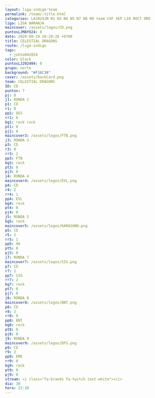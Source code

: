 ```yaml
---
layout: liga-indigo-team
permalink: /team/:title.html
categories: LA2024JN N1 N3 N4 N5 N7 N8 N9 team CXF SEP LIO ROCT ORO
liga: LIGA NARANJA
maincover: /assets/logos/CD.png
puntosLJMAYO24: 8
date: 2020-08-29 10:29:20 +0700
title: CELESTIAL DRAGONS
route: /liga-indigo
tags:
  - johto042024
color: black
puntosLJ202404: 0
grupo: norte
background: "#F16C38"
cover: /assets/backCard.png
team: CELESTIAL DRAGONS
ID: CD
puntos: 7
pj: 8
j1: RONDA 1
p1: CD
r1: 0
pp1: DES
rr1: 0
bg1: rock rock
pt1: 0
pj1: 0
maincover3: /assets/logos/FTB.png
j3: RONDA 3
p3: CD
r3: 0
rr3: 2
pp3: FTB
bg3: rock
pt3: 0
pj3: 0
j4: RONDA 4
maincover4: /assets/logos/EVL.png
p4: CD
r4: 2
rr4: 1
pp4: EVL
bg4: rock
pt4: 0
pj4: 0
j5: RONDA 5
bg5: rock
maincover5: /assets/logos/KARASUNO.png
p5: CD
r5: 2
rr5: 1
pp5: HG
pt5: 0
pj5: 0
j7: RONDA 7
maincover7: /assets/logos/SIG.png
p7: CD
r7: 1
pp7: SIG
rr7: 2
bg7: rock
pt7: 0
pj7: 0
j8: RONDA 8
maincover8: /assets/logos/BNT.png
p8: CD
r8: 2
rr8: 0
pp8: BNT
bg8: rock
pt8: 0
pj8: 0
j9: RONDA 9
maincover9: /assets/logos/DFS.png
p9: CD
r9: 2
pp9: EME
rr9: 0
bg9: rock
pt9: 0
pj9: 0
stream: <i class="fa-brands fa-twitch text-white"></i>
dia: 30
hora: 22:10
---
```



